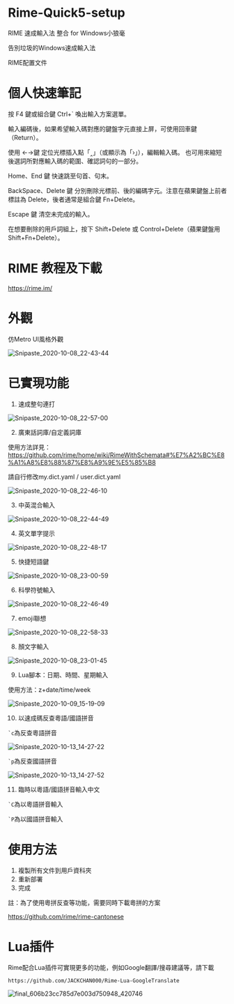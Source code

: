 # Rime-Quick5-setup
RIME 速成輸入法 整合 for Windows小狼毫

告別垃圾的Windows速成輸入法

RIME配置文件

# 個人快速筆記
按 F4 鍵或組合鍵 Ctrl+` 喚出輸入方案選單。

輸入編碼後，如果希望輸入碼對應的鍵盤字元直接上屏，可使用回車鍵（Return）。

使用 ←→鍵 定位光標插入點「‸」（或顯示為「›」），編輯輸入碼。 也可用來縮短後選詞所對應輸入碼的範圍、確認詞句的一部分。

Home、End 鍵 快速跳至句首、句末。

BackSpace、Delete 鍵 分別刪除光標前、後的編碼字元。注意在蘋果鍵盤上前者標註為 Delete，後者通常是組合鍵 Fn+Delete。

Escape 鍵 清空未完成的輸入。

在想要刪除的用戶詞組上，按下 Shift+Delete 或 Control+Delete（蘋果鍵盤用 Shift+Fn+Delete）。

# RIME 教程及下載
https://rime.im/

# 外觀
仿Metro UI風格外觀

![Snipaste_2020-10-08_22-43-44](https://user-images.githubusercontent.com/61930699/95475227-91390e00-09b8-11eb-9076-f5985ec94be4.png)

# 已實現功能
1. 速成整句連打

![Snipaste_2020-10-08_22-57-00](https://user-images.githubusercontent.com/61930699/95476217-9a76aa80-09b9-11eb-8c38-af670367176b.png)

2. 廣東話詞庫/自定義詞庫

使用方法詳見：https://github.com/rime/home/wiki/RimeWithSchemata#%E7%A2%BC%E8%A1%A8%E8%88%87%E8%A9%9E%E5%85%B8

請自行修改my.dict.yaml / user.dict.yaml

![Snipaste_2020-10-08_22-46-10](https://user-images.githubusercontent.com/61930699/95475219-90a07780-09b8-11eb-8125-7ce725fcc09e.png)

3. 中英混合輸入

![Snipaste_2020-10-08_22-44-49](https://user-images.githubusercontent.com/61930699/95475224-91390e00-09b8-11eb-8fac-5c3e5d87d19a.png)

4. 英文單字提示

![Snipaste_2020-10-08_22-48-17](https://user-images.githubusercontent.com/61930699/95475216-8f6f4a80-09b8-11eb-866a-3eb8b0f5477f.png)

5. 快捷短語鍵

![Snipaste_2020-10-08_23-00-59](https://user-images.githubusercontent.com/61930699/95476761-2983c280-09ba-11eb-9be2-252fcf3f49a2.png)

6. 科學符號輸入

![Snipaste_2020-10-08_22-46-49](https://user-images.githubusercontent.com/61930699/95475218-9007e100-09b8-11eb-99fd-d347673f2604.png)

7. emoji聯想

![Snipaste_2020-10-08_22-58-33](https://user-images.githubusercontent.com/61930699/95476428-d1e55700-09b9-11eb-8eaf-343e7784c1f0.png)

8. 顏文字輸入

![Snipaste_2020-10-08_23-01-45](https://user-images.githubusercontent.com/61930699/95476871-4d470880-09ba-11eb-98d6-db7df95c1f72.png)

9. Lua腳本：日期、時間、星期輸入

使用方法：z+date/time/week

![Snipaste_2020-10-09_15-19-09](https://user-images.githubusercontent.com/61930699/95554519-e3267600-0a42-11eb-8975-45109c760c61.png)

10. 以速成碼反查粵語/國語拼音

  ``` `c ```為反查粵語拼音
  
  ![Snipaste_2020-10-13_14-27-22](https://user-images.githubusercontent.com/61930699/95823550-63f5b280-0d60-11eb-8197-dc388e2991b8.png) 

  ``` `p ```為反查國語拼音
  
  ![Snipaste_2020-10-13_14-27-52](https://user-images.githubusercontent.com/61930699/95823548-635d1c00-0d60-11eb-9a4a-8fcac9831ddb.png)

11. 臨時以粵語/國語拼音輸入中文

  ``` `C ```為以粵語拼音輸入


  ``` `P ```為以國語拼音輸入


# 使用方法
1. 複製所有文件到用戶資科夾
2. 重新部署
3. 完成

註：為了使用粵拼反查等功能，需要同時下載粵拼的方案

https://github.com/rime/rime-cantonese

# Lua插件
Rime配合Lua插件可實現更多的功能，例如Google翻譯/搜尋建議等，請下載

```https://github.com/JACKCHAN000/Rime-Lua-GoogleTranslate```

![final_606b23cc785d7e003d750948_420746](https://user-images.githubusercontent.com/61930699/113588017-3419ce80-9662-11eb-8ce6-51e6443a32e8.gif)
